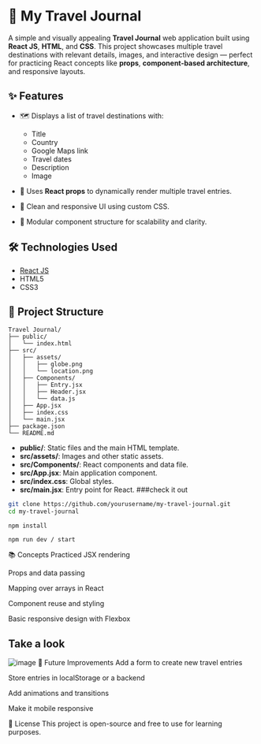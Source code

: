 # 🧳 My Travel Journal

A simple and visually appealing **Travel Journal** web application built using **React JS**, **HTML**, and **CSS**. This project showcases multiple travel destinations with relevant details, images, and interactive design — perfect for practicing React concepts like **props**, **component-based architecture**, and responsive layouts.

## ✨ Features

- 🗺️ Displays a list of travel destinations with:
  - Title
  - Country
  - Google Maps link
  - Travel dates
  - Description
  - Image

- 🔄 Uses **React props** to dynamically render multiple travel entries.
- 🎨 Clean and responsive UI using custom CSS.
- 🧩 Modular component structure for scalability and clarity.

## 🛠️ Technologies Used

- [React JS](https://reactjs.org/)
- HTML5
- CSS3

## 📁 Project Structure

```
Travel Journal/
├── public/
│   └── index.html
├── src/
│   ├── assets/
│   │   ├── globe.png
│   │   └── location.png
│   ├── Components/
│   │   ├── Entry.jsx
│   │   ├── Header.jsx
│   │   └── data.js
│   ├── App.jsx
│   ├── index.css
│   └── main.jsx
├── package.json
└── README.md
```
- **public/**: Static files and the main HTML template.
- **src/assets/**: Images and other static assets.
- **src/Components/**: React components and data file.
- **src/App.jsx**: Main application component.
- **src/index.css**: Global styles.
- **src/main.jsx**: Entry point for React.
###check it out
```bash
git clone https://github.com/yourusername/my-travel-journal.git
cd my-travel-journal
 ```
 ```
npm install
 ```
```
npm run dev / start
```
📚 Concepts Practiced
JSX rendering

Props and data passing

Mapping over arrays in React

Component reuse and styling

Basic responsive design with Flexbox

## Take a look
![image](https://github.com/user-attachments/assets/132c5cc1-e7c2-47f0-af1e-c3e14af23b63)
📌 Future Improvements
Add a form to create new travel entries

Store entries in localStorage or a backend

Add animations and transitions

Make it mobile responsive

📄 License
This project is open-source and free to use for learning purposes.
